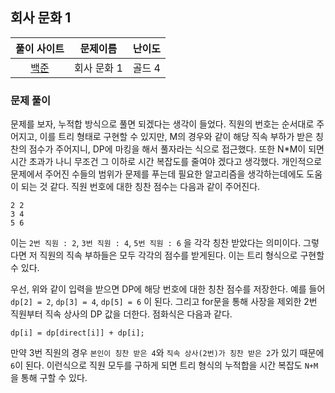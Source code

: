 ## 회사 문화 1

|풀이 사이트|문제이름|난이도|
|:---:|:---:|:---:|
|[백준](https://www.acmicpc.net/problem/14267)|회사 문화 1|골드 4|

### 문제 풀이

문제를 보자, 누적합 방식으로 풀면 되겠다는 생각이 들었다. 직원의 번호는 순서대로 주어지고, 이를 트리 형태로 구현할 수 있지만, M의 경우와 같이 해당 직속 부하가 받은 칭찬의 점수가 주어지니, DP에 마킹을 해서 풀자라는 식으로 접근했다. 또한 N*M이 되면 시간 초과가 나니 무조건 그 이하로 시간 복잡도를 줄여야 겠다고 생각했다. 개인적으로 문제에서 주어진 수들의 범위가 문제를 푸는데 필요한 알고리즘을 생각하는데에도 도움이 되는 것 같다. 직원 번호에 대한 칭찬 점수는 다음과 같이 주어진다.

```
2 2
3 4
5 6
```

이는 `2번 직원 : 2`, `3번 직원 : 4`, `5번 직원 : 6` 을 각각 칭찬 받았다는 의미이다. 그렇다면 저 직원의 직속 부하들은 모두 각각의 점수를 받게된다. 이는 트리 형식으로 구현할 수 있다.

우선, 위와 같이 입력을 받으면 DP에 해당 번호에 대한 칭찬 점수를 저장한다. 예를 들어 `dp[2] = 2`, `dp[3] = 4`, `dp[5] = 6` 이 된다. 그리고 for문을 통해 사장을 제외한 2번 직원부터 직속 상사의 DP 값을 더한다. 점화식은 다음과 같다.

```
dp[i] = dp[direct[i]] + dp[i];
```

만약 3번 직원의 경우 `본인이 칭찬 받은 4`와 `직속 상사(2번)가 칭찬 받은 2`가 있기 때문에 `6`이 된다. 이런식으로 직원 모두를 구하게 되면 트리 형식의 누적합을 시간 복잡도 `N+M`을 통해 구할 수 있다.